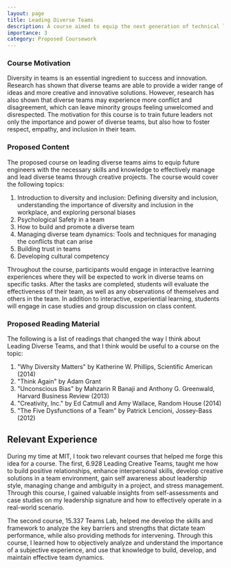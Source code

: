 ```yaml
---
layout: page
title: Leading Diverse Teams
description: A course aimed to equip the next generation of technical leaders for understandiing, fostering, and harnessing the power of diverse teams
importance: 3
category: Proposed Coursework
---
```


### Course Motivation

Diversity in teams is an essential ingredient to success and innovation. Research has shown that diverse teams are able to provide a wider range of ideas and more creative and innovative solutions. However, research has also shown that diverse teams may experience more conflict and disagreement, which can leave minority groups feeling unwelcomed and disrespected. The motivation for this course is to train future leaders not only the importance and power of diverse teams, but also how to foster respect, empathy, and inclusion in their team.   

### Proposed Content 

The proposed course on leading diverse teams aims to equip future engineers with the necessary skills and knowledge to effectively manage and lead diverse teams through creative projects. The course would cover the following topics: 
1. Introduction to diversity and inclusion: Defining diversity and inclusion, understanding the importance of diversity and inclusion in the workplace, and exploring personal biases
2. Psychological Safety in a team
3. How to build and promote a diverse team
4. Managing diverse team dynamics: Tools and techniques for managing the conflicts that can arise 
5. Building trust in teams
6. Developing cultural competency

Throughout the course, participants would engage in interactive learning experiences where they will be expected to work in diverse teams on specific tasks. After the tasks are completed, students will evaluate the effectiveness of their team, as well as any observations of themselves and others in the team. In addition to interactive, experiential learning, students will engage in case studies and group discussion on class content.

### Proposed Reading Material

The following is a list of readings that changed the way I think about Leading Diverse Teams, and that I think would be useful to a course on the topic:
1. "Why Diversity Matters" by Katherine W. Phillips, Scientific American (2014)
2. "Think Again" by Adam Grant
3. "Unconscious Bias" by Mahzarin R Banaji and Anthony G. Greenwald, Harvard Business Review (2013)
4. "Creativity, Inc." by Ed Catmull and Amy Wallace, Random House (2014)
5. "The Five Dysfunctions of a Team" by Patrick Lencioni, Jossey-Bass (2012)

## Relevant Experience

During my time at MIT, I took two relevant courses that helped me forge this idea for a course. The first, 6.928 Leading Creative Teams, taught me how to build positive relationships, enhance interpersonal skills, develop creative solutions in a team environment, gain self awareness about leadership style, managing change and ambiguity in a project, and stress management. Through this course, I gained valuable insights from self-assessments and case studies on my leadership signature and how to effectively operate in a real-world scenario. 

The second course, 15.337 Teams Lab, helped me develop the skills and framework to analyze the key barriers and strengths that dictate team performance, while also providing methods for intervening. Through this course, I learned how to objectively analyze and understand the importance of a subjective experience, and use that knowledge to build, develop, and maintain effective team dynamics. 

